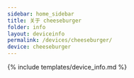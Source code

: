```yaml
---
sidebar: home_sidebar
title: 关于 cheeseburger
folder: info
layout: deviceinfo
permalink: /devices/cheeseburger/
device: cheeseburger
---
```

{% include templates/device_info.md %}
